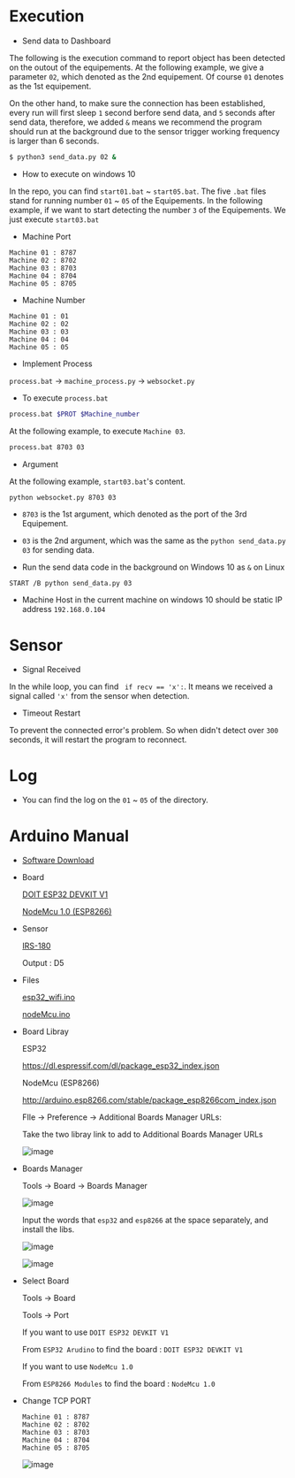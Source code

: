 
# Execution

* Send data to Dashboard

The following is the execution command to report object has been detected on the outout of the equipements. At the following example, we give a parameter `02`, which denoted as the 2nd equipement. Of course `01` denotes as the 1st equipement.

On the other hand, to make sure the connection has been established, every run will first sleep `1` second berfore send data, and `5` seconds after send data, therefore, we added `&` means we recommend the program should run at the background due to the sensor trigger working frequency is larger than 6 seconds.

```sh
$ python3 send_data.py 02 &

```
* How to execute on windows 10

In the repo, you can find `start01.bat`  ~  `start05.bat`. 
The five `.bat` files stand for running number `01`  ~  `05` of the Equipements.
In the following example, if we want to start detecting the number `3` of the Equipements.
We just execute `start03.bat`

* Machine Port

```
Machine 01 : 8787
Machine 02 : 8702
Machine 03 : 8703
Machine 04 : 8704
Machine 05 : 8705
```

* Machine Number

```
Machine 01 : 01
Machine 02 : 02
Machine 03 : 03
Machine 04 : 04
Machine 05 : 05
```

* Implement Process

```process.bat``` -> ```machine_process.py``` -> ```websocket.py```
* To execute ```process.bat```
```sh
process.bat $PROT $Machine_number 
```
At the following example, to execute `Machine 03`.
```sh
process.bat 8703 03 
```
* Argument

At the following example, `start03.bat`'s content.

```sh
python websocket.py 8703 03 
```
* `8703` is the 1st argument, which denoted as the port of the 3rd Equipement.
* `03` is the 2nd argument, which was the same as the `python send_data.py 03` for sending data.

* Run the send data code in the background on Windows 10 as `&` on Linux
```
START /B python send_data.py 03
```
* Machine Host in the current machine on windows 10 should be static IP address `192.168.0.104`

# Sensor

* Signal Received

In the while loop, you can find ` if recv == 'x':`. It means we received a signal called `'x'` from the sensor when detection.

* Timeout Restart

To prevent the connected error's problem. So when didn't detect over `300` seconds, it will restart the program to reconnect. 

# Log

* You can find the log on the `01` ~ `05` of the directory.

# Arduino Manual

* [Software Download](https://www.arduino.cc/en/software)

* Board

  [DOIT ESP32 DEVKIT V1](http://www.ho-hua.com.tw/products_data.php?pid=16491)

  [NodeMcu 1.0 (ESP8266)](http://www.ho-hua.com.tw/products_data.php?pid=16490)
  
* Sensor 
  
  [IRS-180](http://www.ho-hua.com.tw/products_data.php?pid=15081)
  
  Output : D5
  
* Files
  
  [esp32_wifi.ino](https://github.com/advapplab/kelly_publisher/blob/main/esp32_wifi.ino)
  
  [nodeMcu.ino](https://github.com/advapplab/kelly_publisher/blob/main/nodeMcu.ino)
  
* Board Libray

  ESP32
  
  https://dl.espressif.com/dl/package_esp32_index.json
  
  NodeMcu (ESP8266)
  
  http://arduino.esp8266.com/stable/package_esp8266com_index.json 
  
  FIle -> Preference -> Additional Boards Manager URLs:
  
  Take the two libray link to add to Additional Boards Manager URLs
  
  ![image](https://github.com/advapplab/kelly_publisher/blob/main/image/0.png)
  
* Boards Manager

  Tools -> Board -> Boards Manager
  
  ![image](https://github.com/advapplab/kelly_publisher/blob/main/image/1.png)
  
  Input the words that `esp32` and `esp8266` at the space separately, and install the libs.
  
  ![image](https://github.com/advapplab/kelly_publisher/blob/main/image/2.png)
  
  ![image](https://github.com/advapplab/kelly_publisher/blob/main/image/3.png)

* Select Board

  Tools -> Board 
  
  Tools -> Port
  
  If you want to use `DOIT ESP32 DEVKIT V1`
  
  From `ESP32 Arudino` to find the board : `DOIT ESP32 DEVKIT V1`
  
  If you want to use `NodeMcu 1.0`
  
  From `ESP8266 Modules` to find the board : `NodeMcu 1.0`
  
* Change TCP PORT
  
  ```
  Machine 01 : 8787
  Machine 02 : 8702
  Machine 03 : 8703
  Machine 04 : 8704
  Machine 05 : 8705
  ```
  ![image](https://github.com/advapplab/kelly_publisher/blob/main/image/4.png)


  
  
  
  
  
 

